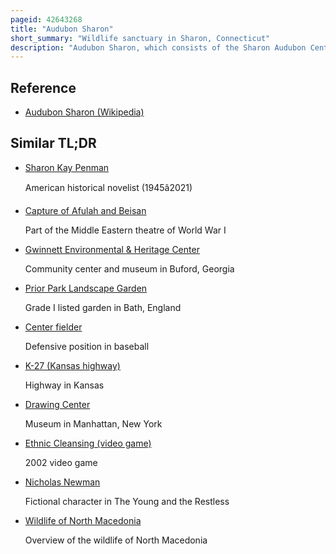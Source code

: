 ```yaml
---
pageid: 42643268
title: "Audubon Sharon"
short_summary: "Wildlife sanctuary in Sharon, Connecticut"
description: "Audubon Sharon, which consists of the Sharon Audubon Center and the Emily Winthrop Miles Wildlife Sanctuary, is a wildlife Sanctuary of the National Audubon Society in Sharon, Connecticut. The 1147 Acres of Property from Sharon Audubon Center are primarily forest Land with two Ponds with 11 Miles of Trails for Visitors to use. Its Facilities include a Raptor aviary a Herb Garden a Garden to attract Birds and butterflies a Sugar House a memorial Room for hal Borland a small Museum and Store. Sharon Audubon Center is located at 325 Cornwall Bridge Road."
---
```


## Reference

- [Audubon Sharon (Wikipedia)](https://en.wikipedia.org/?curid=42643268)

## Similar TL;DR

- [Sharon Kay Penman](/tldr/en/sharon-kay-penman)

  American historical novelist (1945â2021)

- [Capture of Afulah and Beisan](/tldr/en/capture-of-afulah-and-beisan)

  Part of the Middle Eastern theatre of World War I

- [Gwinnett Environmental & Heritage Center](/tldr/en/gwinnett-environmental-heritage-center)

  Community center and museum in Buford, Georgia

- [Prior Park Landscape Garden](/tldr/en/prior-park-landscape-garden)

  Grade I listed garden in Bath, England

- [Center fielder](/tldr/en/center-fielder)

  Defensive position in baseball

- [K-27 (Kansas highway)](/tldr/en/k-27-kansas-highway)

  Highway in Kansas

- [Drawing Center](/tldr/en/drawing-center)

  Museum in Manhattan, New York

- [Ethnic Cleansing (video game)](/tldr/en/ethnic-cleansing-video-game)

  2002 video game

- [Nicholas Newman](/tldr/en/nicholas-newman)

  Fictional character in The Young and the Restless

- [Wildlife of North Macedonia](/tldr/en/wildlife-of-north-macedonia)

  Overview of the wildlife of North Macedonia
